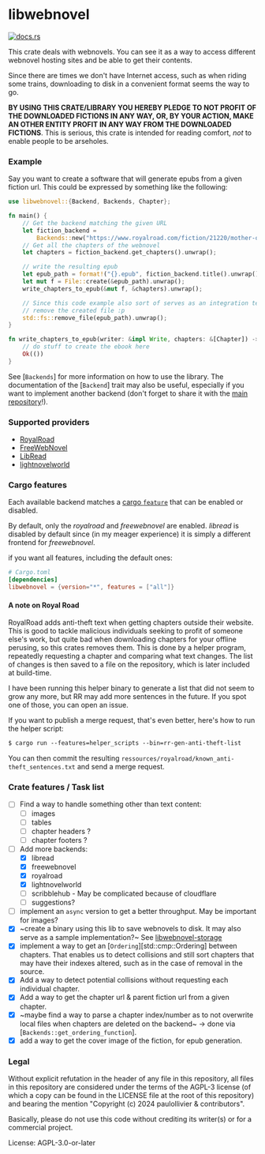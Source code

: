 # libwebnovel

[![docs.rs](https://img.shields.io/docsrs/libwebnovel)](https://docs.rs/libwebnovel)

This crate deals with webnovels. You can see it as a way to access different
webnovel hosting sites and be able to get their contents.

Since there are times we don't have Internet access, such as when riding
some trains, downloading to disk in a convenient format seems the way to go.

**BY USING THIS CRATE/LIBRARY YOU HEREBY PLEDGE TO NOT PROFIT OF THE
DOWNLOADED FICTIONS IN ANY WAY, OR, BY YOUR ACTION, MAKE AN OTHER ENTITY
PROFIT IN ANY WAY FROM THE DOWNLOADED FICTIONS**. This is serious, this
crate is intended for reading comfort, _not_ to enable people to be
arseholes.

### Example
Say you want to create a software that will generate epubs from a given
fiction url. This could be expressed by something like the following:

```rust
use libwebnovel::{Backend, Backends, Chapter};

fn main() {
    // Get the backend matching the given URL
    let fiction_backend =
        Backends::new("https://www.royalroad.com/fiction/21220/mother-of-learning").unwrap();
    // Get all the chapters of the webnovel
    let chapters = fiction_backend.get_chapters().unwrap();

    // write the resulting epub
    let epub_path = format!("{}.epub", fiction_backend.title().unwrap());
    let mut f = File::create(&epub_path).unwrap();
    write_chapters_to_epub(&mut f, &chapters).unwrap();

    // Since this code example also sort of serves as an integration test,
    // remove the created file :p
    std::fs::remove_file(epub_path).unwrap();
}

fn write_chapters_to_epub(writer: &impl Write, chapters: &[Chapter]) -> Result<(), io::Error> {
    // do stuff to create the ebook here
    Ok(())
}
```

See [`Backends`] for more information on how to use the library. The
documentation of the [`Backend`] trait may also be useful, especially if you
want to implement another backend (don't forget to share it with the [main repository](https://codeberg.org/paulollivier/libwebnovel)!).

### Supported providers

- [RoyalRoad](https://www.royalroad.com/)
- [FreeWebNovel](https://freewebnovel.com/)
- [LibRead](https://libread.com/)
- [lightnovelworld](https://www.lightnovelworld.com/)

### Cargo features

Each available backend matches a [cargo `feature`](https://doc.rust-lang.org/cargo/reference/features.html) that can be enabled or
disabled.

By default, only the *royalroad* and *freewebnovel* are enabled. *libread*
is disabled by default since (in my meager experience) it is simply a
different frontend for *freewebnovel*.

if you want all features, including the default ones:
```toml
# Cargo.toml
[dependencies]
libwebnovel = {version="*", features = ["all"]}
```

#### A note on Royal Road

RoyalRoad adds anti-theft text when getting chapters outside their
website. This is good to tackle malicious individuals seeking to profit of
someone else's work, but quite bad when downloading chapters for your
offline perusing, so this crates removes them. This is done by a helper
program, repeatedly requesting a chapter and comparing what text changes.
The list of changes is then saved to a file on the repository, which is
later included at build-time.

I have been running this helper binary to generate a list that did not seem
to grow any more, but RR may add more sentences in the future. If you spot
one of those, you can open an issue.

If you want to publish a merge request, that's even better, here's how to
run the helper script:

```txt
$ cargo run --features=helper_scripts --bin=rr-gen-anti-theft-list
```

You can then commit the resulting
`ressources/royalroad/known_anti-theft_sentences.txt` and send a merge
request.

### Crate features / Task list

- [ ] Find a way to handle something other than text content:
  - [ ] images
  - [ ] tables
  - [ ] chapter headers ?
  - [ ] chapter footers ?
- [ ] Add more backends:
  - [x] libread
  - [x] freewebnovel
  - [x] royalroad
  - [x] lightnovelworld
  - [ ] scribblehub - May be complicated because of cloudflare
  - [ ] suggestions?
- [ ] implement an `async` version to get a better throughput. May be
  important for images?
- [x] ~create a binary using this lib to save webnovels to disk. It may also
  serve as a sample implementation?~ See [libwebnovel-storage](https://crates.io/crates/libwebnovel-storage)
- [x] implement a way to get an [`Ordering`][std::cmp::Ordering] between
  chapters. That enables us to detect collisions and still sort chapters
  that may have their indexes altered, such as in the case of removal in the
  source.
- [x] Add a way to detect potential collisions without requesting each
  individual chapter.
- [x] Add a way to get the chapter url & parent fiction url from a given
  chapter.
- [x] ~maybe find a way to parse a chapter index/number as to not overwrite
  local files when chapters are deleted on the backend~ -> done via
  [`Backends::get_ordering_function`].
- [x] add a way to get the cover image of the fiction, for epub generation.

### Legal

Without explicit refutation in the header of any file in this repository,
all files in this repository are considered under the terms of the AGPL-3
license (of which a copy can be found in the LICENSE file at the root of
this repository) and bearing the mention "Copyright (c) 2024 paulollivier &
contributors".

Basically, please do not use this code without crediting its writer(s) or
for a commercial project.

License: AGPL-3.0-or-later
